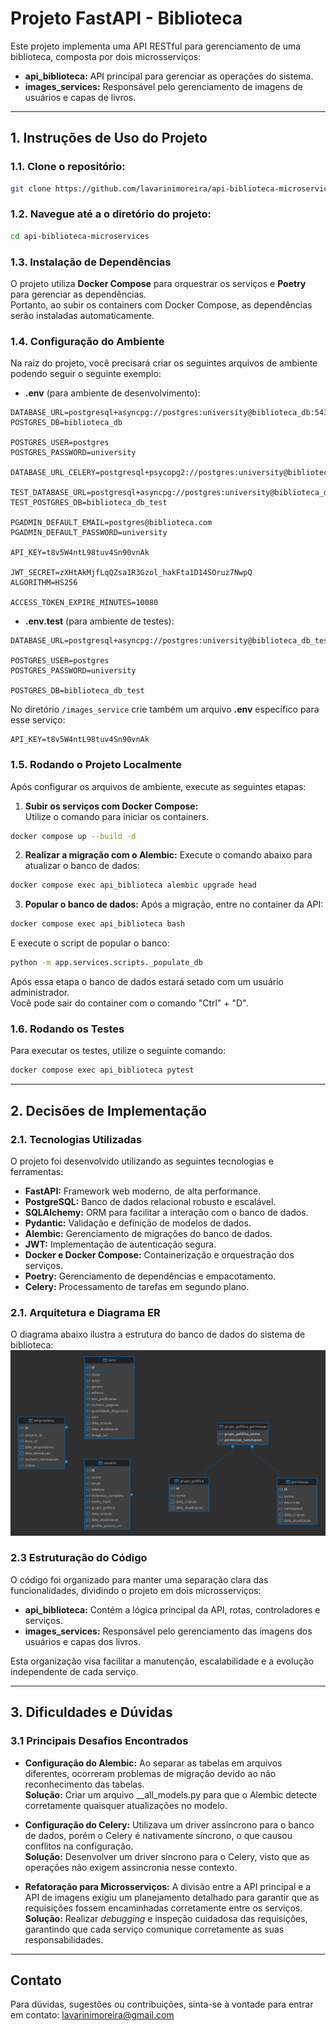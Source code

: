 # Projeto FastAPI - Biblioteca

Este projeto implementa uma API RESTful para gerenciamento de uma biblioteca, composta por dois microsserviços:  
- **api_biblioteca:** API principal para gerenciar as operações do sistema.  
- **images_services:** Responsável pelo gerenciamento de imagens de usuários e capas de livros.

---

## 1. Instruções de Uso do Projeto

### 1.1. Clone o repositório:
```bash
git clone https://github.com/lavarinimoreira/api-biblioteca-microservices.git
```
### 1.2. Navegue até a o diretório do projeto:
```bash
cd api-biblioteca-microservices
```

### 1.3. Instalação de Dependências

O projeto utiliza **Docker Compose** para orquestrar os serviços e **Poetry** para gerenciar as dependências.  
Portanto, ao subir os containers com Docker Compose, as dependências serão instaladas automaticamente.

### 1.4. Configuração do Ambiente

Na raiz do projeto, você precisará criar os seguintes arquivos de ambiente podendo seguir o seguinte exemplo:

- **.env** (para ambiente de desenvolvimento):

```env
DATABASE_URL=postgresql+asyncpg://postgres:university@biblioteca_db:5432/biblioteca_db
POSTGRES_DB=biblioteca_db

POSTGRES_USER=postgres
POSTGRES_PASSWORD=university

DATABASE_URL_CELERY=postgresql+psycopg2://postgres:university@biblioteca_db:5432/biblioteca_db

TEST_DATABASE_URL=postgresql+asyncpg://postgres:university@biblioteca_db_test:5432/biblioteca_db_test
TEST_POSTGRES_DB=biblioteca_db_test

PGADMIN_DEFAULT_EMAIL=postgres@biblioteca.com
PGADMIN_DEFAULT_PASSWORD=university

API_KEY=t8v5W4ntL98tuv4Sn90vnAk

JWT_SECRET=zXHtAkMjfLqQZsa1R3Gzol_hakFta1D14SOruz7NwpQ
ALGORITHM=HS256

ACCESS_TOKEN_EXPIRE_MINUTES=10080
```

- **.env.test** (para ambiente de testes):
```env
DATABASE_URL=postgresql+asyncpg://postgres:university@biblioteca_db_test:5432/biblioteca_db_test

POSTGRES_USER=postgres
POSTGRES_PASSWORD=university

POSTGRES_DB=biblioteca_db_test
```
No diretório `/images_service` crie também um arquivo **.env** específico para esse serviço:
```env
API_KEY=t8v5W4ntL98tuv4Sn90vnAk
```
### 1.5. Rodando o Projeto Localmente

Após configurar os arquivos de ambiente, execute as seguintes etapas:

1. **Subir os serviços com Docker Compose:**  
 Utilize o comando para iniciar os containers.
 ```bash
 docker compose up --build -d
  ```
2. **Realizar a migração com o Alembic:**
Execute o comando abaixo para atualizar o banco de dados:
```bash
docker compose exec api_biblioteca alembic upgrade head
```
3. **Popular o banco de dados:**
Após a migração, entre no container da API:
```bash
docker compose exec api_biblioteca bash
```
E execute o script de popular o banco:
```bash
python -m app.services.scripts._populate_db
```
Após essa etapa o banco de dados estará setado com um usuário administrador.\
Você pode sair do container com o comando "Ctrl" + "D".
### 1.6. Rodando os Testes
Para executar os testes, utilize o seguinte comando:
```bash
docker compose exec api_biblioteca pytest
```
---

## 2. Decisões de Implementação
### 2.1. Tecnologias Utilizadas
O projeto foi desenvolvido utilizando as seguintes tecnologias e ferramentas:
- **FastAPI:** Framework web moderno, de alta performance.
- **PostgreSQL:** Banco de dados relacional robusto e escalável.
- **SQLAlchemy:** ORM para facilitar a interação com o banco de dados.
- **Pydantic:** Validação e definição de modelos de dados.
- **Alembic:** Gerenciamento de migrações do banco de dados.
- **JWT:** Implementação de autenticação segura.
- **Docker e Docker Compose:** Containerização e orquestração dos serviços.
- **Poetry:** Gerenciamento de dependências e empacotamento.
- **Celery:** Processamento de tarefas em segundo plano.

### 2.1. Arquitetura e Diagrama ER
O diagrama abaixo ilustra a estrutura do banco de dados do sistema de biblioteca:
![Diagrama ER](images/er_diagram.png)

### 2.3 Estruturação do Código
O código foi organizado para manter uma separação clara das funcionalidades, dividindo o projeto em dois microsserviços:
- **api_biblioteca:** Contém a lógica principal da API, rotas, controladores e serviços.
- **images_services:**  Responsável pelo gerenciamento das imagens dos usuários e capas dos livros.

Esta organização visa facilitar a manutenção, escalabilidade e a evolução independente de cada serviço.

---

## 3. Dificuldades e Dúvidas
### 3.1 Principais Desafios Encontrados
- **Configuração do Alembic:**
Ao separar as tabelas em arquivos diferentes, ocorreram problemas de migração devido ao não reconhecimento das tabelas.\
**Solução:** Criar um arquivo \__all_models.py para que o Alembic detecte corretamente quaisquer atualizações no modelo.

- **Configuração do Celery:**
Utilizava um driver assíncrono para o banco de dados, porém o Celery é nativamente síncrono, o que causou conflitos na configuração.\
**Solução:** Desenvolver um driver síncrono para o Celery, visto que as operações não exigem assincronia nesse contexto.

- **Refatoração para Microsserviços:**
A divisão entre a API principal e a API de imagens exigiu um planejamento detalhado para garantir que as requisições fossem encaminhadas corretamente entre os serviços.\
**Solução:** Realizar *debugging* e inspeção cuidadosa das requisições, garantindo que cada serviço comunique corretamente as suas responsabilidades.

---
## Contato

Para dúvidas, sugestões ou contribuições, sinta-se à vontade para entrar em contato:
<a href = "mailto:lavarinimoreira@gmail.com">lavarinimoreira@gmail.com</a>
    